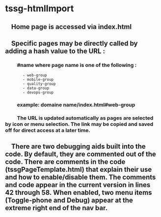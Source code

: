 # tssg-htmlImport

## &nbsp;&nbsp;&nbsp;&nbsp;Home page is accessed via index.html

## &nbsp;&nbsp;&nbsp;&nbsp;Specific pages may be directly called by adding a hash value to the URL :
### &nbsp;&nbsp;&nbsp;&nbsp;&nbsp;&nbsp;&nbsp;&nbsp;&nbsp;&nbsp;\#name where page name is one of the following :
            - web-group
            - mobile-group
            - quality-group
            - data-group
            - devops-group

### &nbsp;&nbsp;&nbsp;&nbsp;&nbsp;&nbsp;&nbsp;&nbsp;&nbsp;&nbsp;example: domaine name/index.html#web-group

### &nbsp;&nbsp;&nbsp;&nbsp;&nbsp;&nbsp;&nbsp;&nbsp;&nbsp;&nbsp;The URL is updated automatically as pages are selected by icon or menu selection.  The link may be copied and saved off for direct access at a later time.

## &nbsp;&nbsp;&nbsp;&nbsp;There are two debugging aids built into the code. By default, they are commented out of the code. There are comments in the code (tssgPageTemplate.html) that explain their use and how to enable/disable them.  The comments and code appear in the current version in lines 42 through 58.  When enabled, two menu items (Toggle-phone and Debug) appear at the extreme right end of the nav bar.





